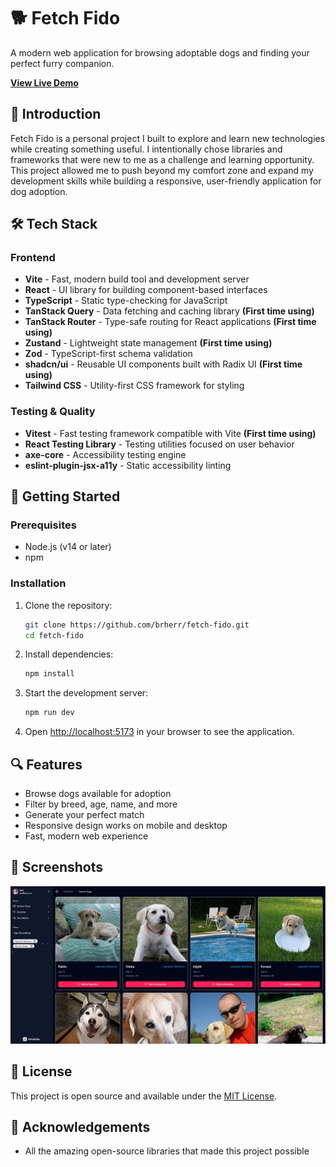 # 🐕 Fetch Fido

A modern web application for browsing adoptable dogs and finding your perfect furry companion.

**<a href="https://brherr.github.io/fetch-fido/" target="_blank">View Live Demo</a>**

## 📖 Introduction

Fetch Fido is a personal project I built to explore and learn new technologies while creating something useful. I intentionally chose libraries and frameworks that were new to me as a challenge and learning opportunity. This project allowed me to push beyond my comfort zone and expand my development skills while building a responsive, user-friendly application for dog adoption.

## 🛠️ Tech Stack

### Frontend

- **Vite** - Fast, modern build tool and development server
- **React** - UI library for building component-based interfaces
- **TypeScript** - Static type-checking for JavaScript
- **TanStack Query** - Data fetching and caching library **(First time using)**
- **TanStack Router** - Type-safe routing for React applications **(First time using)**
- **Zustand** - Lightweight state management **(First time using)**
- **Zod** - TypeScript-first schema validation
- **shadcn/ui** - Reusable UI components built with Radix UI **(First time using)**
- **Tailwind CSS** - Utility-first CSS framework for styling

### Testing & Quality

- **Vitest** - Fast testing framework compatible with Vite **(First time using)**
- **React Testing Library** - Testing utilities focused on user behavior
- **axe-core** - Accessibility testing engine
- **eslint-plugin-jsx-a11y** - Static accessibility linting

## 🚀 Getting Started

### Prerequisites

- Node.js (v14 or later)
- npm

### Installation

1. Clone the repository:

   ```bash
   git clone https://github.com/brherr/fetch-fido.git
   cd fetch-fido
   ```

2. Install dependencies:

   ```bash
   npm install
   ```

3. Start the development server:

   ```bash
   npm run dev
   ```

4. Open [http://localhost:5173](http://localhost:5173) in your browser to see the application.

## 🔍 Features

- Browse dogs available for adoption
- Filter by breed, age, name, and more
- Generate your perfect match
- Responsive design works on mobile and desktop
- Fast, modern web experience

## 📱 Screenshots

![Fetch Fido Homepage](./src/assets/fetch-fido-search.jpg)

## 📄 License

This project is open source and available under the [MIT License](LICENSE).

## 🙏 Acknowledgements

- All the amazing open-source libraries that made this project possible
